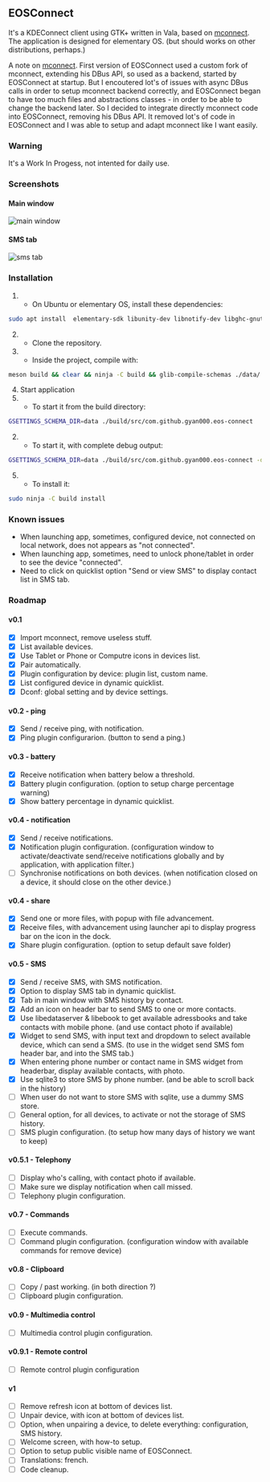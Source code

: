 ## EOSConnect

It's a KDEConnect client using GTK+ written in Vala, based on [mconnect](https://github.com/kevinselvaprasanna/mconnect).
The application is designed for elementary OS. (but should works on other distributions, perhaps.)

A note on [mconnect](https://github.com/kevinselvaprasanna/mconnect). First version of EOSConnect used a custom fork of mconnect, extending his DBus API, so used as a backend, started by EOSConnect at startup. But I encoutered lot's of issues with async DBus calls in order to setup mconnect backend correctly, and EOSConnect began to have too much files and abstractions classes - in order to be able to change the backend later. So I decided to integrate directly mconnect code into EOSConnect, removing his DBus API. It removed lot's of code in EOSConnect and I was able to setup and adapt mconnect like I want easily.

### Warning

It's a Work In Progess, not intented for daily use.

### Screenshots
#### Main window
![main window](https://raw.githubusercontent.com/gyan000/EOSConnect/master/screenshots/devices.png "Main window")

#### SMS tab
![sms tab](https://raw.githubusercontent.com/gyan000/EOSConnect/master/screenshots/sms.png "SMS tab")

### Installation
1. - On Ubuntu or elementary OS, install these dependencies:
```bash
sudo apt install  elementary-sdk libunity-dev libnotify-dev libghc-gnutls-dev libsqlite3-dev libedataserver1.2-dev libebook1.2-dev/ -y
```
2. - Clone the repository.
3. - Inside the project, compile with:
```bash
meson build && clear && ninja -C build && glib-compile-schemas ./data/
```
4. Start application
  1. - To start it from the build directory:
```bash
GSETTINGS_SCHEMA_DIR=data ./build/src/com.github.gyan000.eos-connect 
```
  2. - To start it, with complete debug output:
```bash
GSETTINGS_SCHEMA_DIR=data ./build/src/com.github.gyan000.eos-connect -d
```
5. - To install it:
```bash
sudo ninja -C build install
```

### Known issues
* When launching app, sometimes, configured device, not connected on local network, does not appears as "not connected".
* When launching app, sometimes, need to unlock phone/tablet in order to see the device "connected".
* Need to click on quicklist option "Send or view SMS" to display contact list in SMS tab.

### Roadmap
#### v0.1
- [x] Import mconnect, remove useless stuff.
- [x] List available devices.
- [x] Use Tablet or Phone or Computre icons in devices list.
- [x] Pair automatically.
- [x] Plugin configuration by device: plugin list, custom name.
- [x] List configured device in dynamic quicklist.
- [x] Dconf: global setting and by device settings.

#### v0.2 - ping
- [x] Send / receive ping, with notification.
- [x] Ping plugin configurarion. (button to send a ping.)

#### v0.3 - battery
- [x] Receive notification when battery below a threshold.
- [x] Battery plugin configuration. (option to setup charge percentage warning)
- [x] Show battery percentage in dynamic quicklist.

#### v0.4 - notification
- [x] Send / receive notifications.
- [x] Notification plugin configuration. (configuration window to activate/deactivate send/receive notifications globally and by application, with application filter.)
- [ ] Synchronise notifications on both devices. (when notification closed on a device, it should close on the other device.)

#### v0.4 - share
- [x] Send one or more files, with popup with file advancement.
- [x] Receive files, with advancement using launcher api to display progress bar on the icon in the dock.
- [x] Share plugin configuration. (option to setup default save folder)

#### v0.5 - SMS
- [x] Send / receive SMS, with SMS notification.
- [x] Option to display SMS tab in dynamic quicklist.
- [x] Tab in main window with SMS history by contact. 
- [x] Add an icon on header bar to send SMS to one or more contacts. 
- [x] Use libedataserver & libebook to get available adressbooks and take contacts with mobile phone. (and use contact photo if available)
- [x] Widget to send SMS, with input text and dropdown to select available device, which can send a SMS. (to use in the widget send SMS fom header bar, and into the SMS tab.)
- [x] When entering phone number or contact name in SMS widget from headerbar, display available contacts, with photo.
- [x] Use sqlite3 to store SMS by phone number. (and be able to scroll back in the history)
- [ ] When user do not want to store SMS with sqlite, use a dummy SMS store.
- [ ] General option, for all devices, to activate or not the storage of SMS history.
- [ ] SMS plugin configuration. (to setup how many days of history we want to keep)

#### v0.5.1 - Telephony
- [ ] Display who's calling, with contact photo if available.
- [ ] Make sure we display notification when call missed.
- [ ] Telephony plugin configuration.

#### v0.7 - Commands
- [ ] Execute commands.
- [ ] Command plugin configuration. (configuration window with available commands for remove device)

#### v0.8 - Clipboard
- [ ] Copy / past working. (in both direction ?)
- [ ] Clipboard plugin configuration. 

#### v0.9 - Multimedia control 
- [ ] Multimedia control plugin configuration.

#### v0.9.1 - Remote control
- [ ] Remote control plugin configuration

#### v1
- [ ] Remove refresh icon at bottom of devices list. 
- [ ] Unpair device, with icon at bottom of devices list.
- [ ] Option, when unpairing a device, to delete everything: configuration, SMS history.
- [ ] Welcome screen, with how-to setup.
- [ ] Option to setup public visible name of EOSConnect.
- [ ] Translations: french.
- [ ] Code cleanup.
